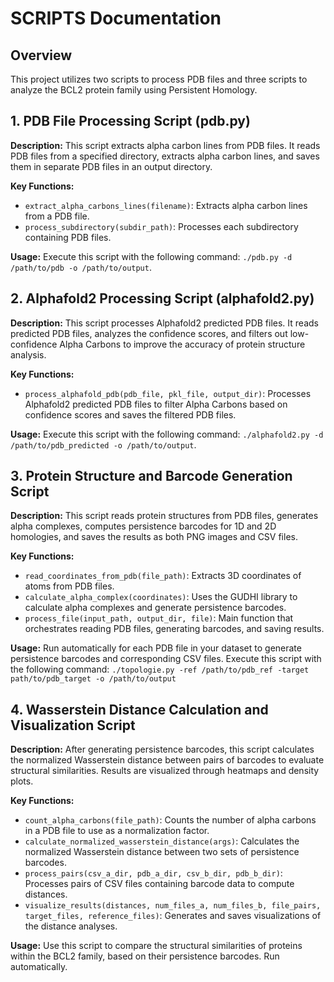 # SCRIPTS Documentation

## Overview
This project utilizes two scripts to process PDB files and three scripts to analyze the BCL2 protein family using Persistent Homology.

## 1. PDB File Processing Script (pdb.py)

**Description:** This script extracts alpha carbon lines from PDB files. It reads PDB files from a specified directory, extracts alpha carbon lines, and saves them in separate PDB files in an output directory.

**Key Functions:**
- `extract_alpha_carbons_lines(filename)`: Extracts alpha carbon lines from a PDB file.
- `process_subdirectory(subdir_path)`: Processes each subdirectory containing PDB files.

**Usage:**
Execute this script with the following command: `./pdb.py -d /path/to/pdb -o /path/to/output`.

## 2. Alphafold2 Processing Script (alphafold2.py)

**Description:** This script processes Alphafold2 predicted PDB files. It reads predicted PDB files, analyzes the confidence scores, and filters out low-confidence Alpha Carbons to improve the accuracy of protein structure analysis.

**Key Functions:**
- `process_alphafold_pdb(pdb_file, pkl_file, output_dir)`: Processes Alphafold2 predicted PDB files to filter Alpha Carbons based on confidence scores and saves the filtered PDB files.

**Usage:**
Execute this script with the following command: `./alphafold2.py -d /path/to/pdb_predicted -o /path/to/output`.

## 3. Protein Structure and Barcode Generation Script

**Description:** This script reads protein structures from PDB files, generates alpha complexes, computes persistence barcodes for 1D and 2D homologies, and saves the results as both PNG images and CSV files.

**Key Functions:**
- `read_coordinates_from_pdb(file_path)`: Extracts 3D coordinates of atoms from PDB files.
- `calculate_alpha_complex(coordinates)`: Uses the GUDHI library to calculate alpha complexes and generate persistence barcodes.
- `process_file(input_path, output_dir, file)`: Main function that orchestrates reading PDB files, generating barcodes, and saving results.

**Usage:**
Run automatically for each PDB file in your dataset to generate persistence barcodes and corresponding CSV files.
Execute this script with the following command: `./topologie.py -ref /path/to/pdb_ref -target path/to/pdb_target -o /path/to/output`

## 4. Wasserstein Distance Calculation and Visualization Script

**Description:** After generating persistence barcodes, this script calculates the normalized Wasserstein distance between pairs of barcodes to evaluate structural similarities. Results are visualized through heatmaps and density plots.

**Key Functions:**
- `count_alpha_carbons(file_path)`: Counts the number of alpha carbons in a PDB file to use as a normalization factor.
- `calculate_normalized_wasserstein_distance(args)`: Calculates the normalized Wasserstein distance between two sets of persistence barcodes.
- `process_pairs(csv_a_dir, pdb_a_dir, csv_b_dir, pdb_b_dir)`: Processes pairs of CSV files containing barcode data to compute distances.
- `visualize_results(distances, num_files_a, num_files_b, file_pairs, target_files, reference_files)`: Generates and saves visualizations of the distance analyses.

**Usage:**
Use this script to compare the structural similarities of proteins within the BCL2 family, based on their persistence barcodes.
Run automatically.

